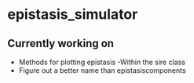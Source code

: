 # epistasis_simulator

Currently working on
-----------------------------
- Methods for plotting epistasis
  -Within the sire class
- Figure out a better name than epistasiscomponents
